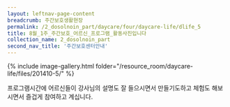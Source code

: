 ```yaml
--- 
layout: leftnav-page-content 
breadcrumb: 주간보호생활현장 
permalink: /2_dosolnoin_part/daycare/four/daycare-life/dlife_5
title: 8월_1주_주간보호_어르신_프로그램_활동사진입니다
collection_name: 2_dosolnoin_part
second_nav_title: '주간보호센터안내' 
---
```

{% include image-gallery.html folder="/resource_room/daycare-life/files/201410-5/" %}





프로그램시간에 어르신들이 강사님의 설명도 잘 들으시면서 만들기도하고 
체험도 해보시면서 즐겁게 참여하고 계십니다.